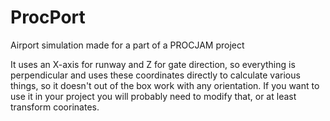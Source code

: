 # ProcPort
Airport simulation made for a part of a PROCJAM project

It uses an X-axis for runway and Z for gate direction, so everything is perpendicular and uses these coordinates directly to calculate various things, so it doesn't out of the box work with any orientation. If you want to use it in your project you will probably need to modify that, or at least transform coorinates.
